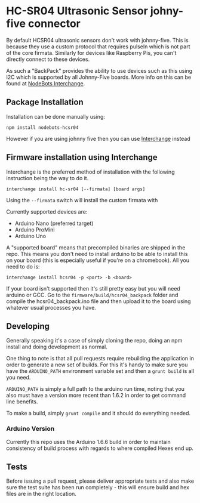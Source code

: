 # HC-SR04 Ultrasonic Sensor johny-five connector

By default HCSR04 ultrasonic sensors don't work with johnny-five. This is because
they use a custom protocol that requires pulseIn which is not part of the core
firmata. Similarly for devices like Raspberry Pis, you can't directly connect
to these devices. 

As such a "BackPack" provides the ability to use devices such as this using 
I2C which is supported by all Johnny-Five boards. More info on this can be
found at [NodeBots Interchange](http://github.com/ajfisher/nodebots-interchange).

## Package Installation

Installation can be done manually using:

```
npm install nodebots-hcsr04
```

However if you are using johnny five then you can use 
[Interchange](http://github.com/ajfisher/nodebots-interchange) instead

## Firmware installation using Interchange

Interchange is the preferred method of installation with the following instruction
being the way to do it.

```
interchange install hc-sr04 [--firmata] [board args]
```

Using the `--firmata` switch will install the custom firmata with  

Currently supported devices are:

* Arduino Nano (preferred target)
* Arduino ProMini
* Arduino Uno

A "supported board" means that precompiled binaries are shipped in the repo. This
means you don't need to install arduino to be able to install this on your board 
(this is especially useful if you're on a chromebook). All you need to do is:

```
interchange install hcsr04 -p <port> -b <board>
```

If your board isn't supported then it's still pretty easy but you will need
arduino or GCC. Go to the `firmware/build/hcsr04_backpack` folder and compile
the hcsr04_backpack.ino file and then upload it to the board using whatever
usual processes you have.

## Developing

Generally speaking it's a case of simply cloning the repo, doing an npm install
and doing development as normal.

One thing to note is that all pull requests require rebuilding the application 
in order to generate a new set of builds. For this it's handy to make sure you
have the `ARDUINO_PATH` environment variable set and then a `grunt build` is
all you need.

`ARDUINO_PATH` is simply a full path to the arduino run time, noting that you also
must have a version more recent than 1.6.2 in order to get command line benefits.

To make a build, simply `grunt compile` and it should do everything needed.

### Arduino Version

Currently this repo uses the Arduino 1.6.6 build in order to maintain consistency
of build process with regards to where compiled Hexes end up.

## Tests

Before issuing a pull request, please deliver appropriate tests and also make
sure the test suite has been run completely - this will ensure build and 
hex files are in the right location.
